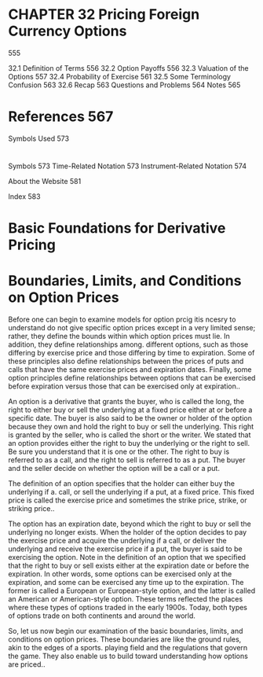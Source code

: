 # CHAPTER 32 Pricing Foreign Currency Options

555

32.1 Definition of Terms 556
32.2 Option Payoffs 556
32.3 Valuation of the Options 557
32.4 Probability of Exercise 561
32.5 Some Terminology Confusion 563
32.6 Recap 563
Questions and Problems 564
Notes 565

# References 567

Symbols Used 573

#

Symbols 573
Time-Related Notation 573
Instrument-Related Notation 574

About the Website 581

Index 583

#

# Basic Foundations for Derivative Pricing

# Boundaries, Limits, and Conditions on Option Prices

Before one can begin to examine models for option prcig itis ncesry to understand do not give specific option prices except in a very limited sense; rather, they define the bounds within which option prices must lie. In addition, they define relationships among. different options, such as those differing by exercise price and those differing by time to expiration. Some of these principles also define relationships between the prices of puts and calls that have the same exercise prices and expiration dates. Finally, some option principles define relationships between options that can be exercised before expiration versus those that can be exercised only at expiration..

An option is a derivative that grants the buyer, who is called the long, the right to either buy or sell the underlying at a fixed price either at or before a specific date. The buyer is also said to be the owner or holder of the option because they own and hold the right to buy or sell the underlying. This right is granted by the seller, who is called the short or the writer. We stated that an option provides either the right to buy the underlying or the right to sell. Be sure you understand that it is one or the other. The right to buy is referred to as a call, and the right to sell is referred to as a put. The buyer and the seller decide on whether the option will be a call or a put.

The definition of an option specifies that the holder can either buy the underlying if a. call, or sell the underlying if a put, at a fixed price. This fixed price is called the exercise price and sometimes the strike price, strike, or striking price..

The option has an expiration date, beyond which the right to buy or sell the underlying no longer exists. When the holder of the option decides to pay the exercise price and acquire the underlying if a call, or deliver the underlying and receive the exercise price if a put, the buyer is said to be exercising the option. Note in the definition of an option that we specified that the right to buy or sell exists either at the expiration date or before the expiration. In other words, some options can be exercised only at the expiration, and some can be exercised any time up to the expiration. The former is called a European or European-style option, and the latter is called an American or American-style option. These terms reflected the places where these types of options traded in the early 1900s. Today, both types of options trade on both continents and around the world.

So, let us now begin our examination of the basic boundaries, limits, and conditions on option prices. These boundaries are like the ground rules, akin to the edges of a sports. playing field and the regulations that govern the game. They also enable us to build toward understanding how options are priced..
